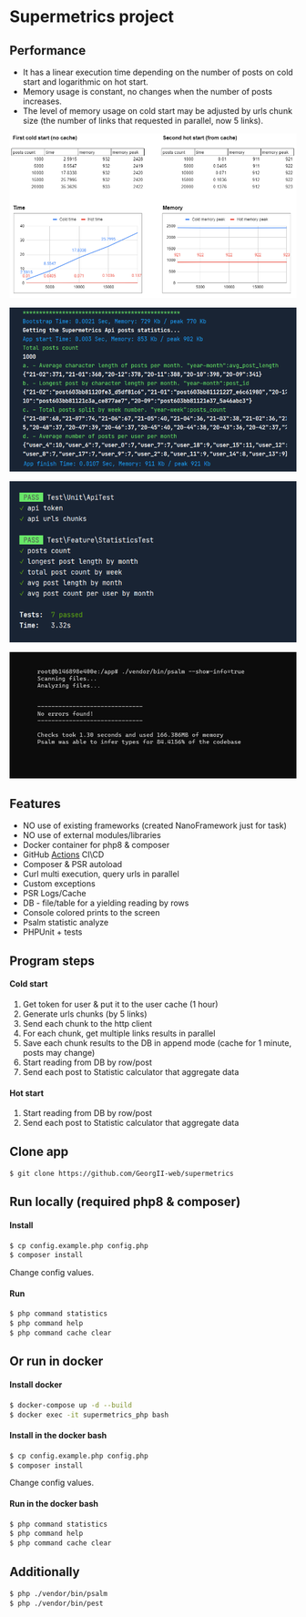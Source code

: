 # Supermetrics project

## Performance
- It has a linear execution time depending on the number of posts on cold start and logarithmic on hot start.
- Memory usage is constant, no changes when the number of posts increases.
- The level of memory usage on cold start may be adjusted by urls chunk size (the number of links that requested in parallel, now 5 links).

![Perfomance](data/images/stat.png?raw=true "Perfomance")

![Results](data/images/work.png?raw=true "Results")

![PEST test](data/images/pest.png?raw=true "PEST test")

![PSALM result](data/images/psalm.png?raw=true "PSALM result")

## Features
- NO use of existing frameworks (created NanoFramework just for task)
- NO use of external modules/libraries
- Docker container for php8 & composer
- GitHub [Actions](https://github.com/GeorgII-web/supermetrics/runs/1999544319?check_suite_focus=true) CI\CD
- Composer & PSR autoload
- Curl multi execution, query urls in parallel
- Custom exceptions
- PSR Logs/Cache
- DB - file/table for a yielding reading by rows
- Console colored prints to the screen
- Psalm statistic analyze
- PHPUnit + tests

## Program steps

#### Cold start
1. Get token for user & put it to the user cache (1 hour)
2. Generate urls chunks (by 5 links)
3. Send each chunk to the http client
4. For each chunk, get multiple links results in parallel
5. Save each chunk results to the DB in append mode (cache for 1 minute, posts may change)
6. Start reading from DB by row/post
7. Send each post to Statistic calculator that aggregate data

#### Hot start
1. Start reading from DB by row/post
2. Send each post to Statistic calculator that aggregate data

## Clone app
```sh
$ git clone https://github.com/GeorgII-web/supermetrics
```

## Run locally (required php8 & composer)

#### Install
```sh
$ cp config.example.php config.php
$ composer install
```
Change config values.

#### Run
```sh
$ php command statistics
$ php command help
$ php command cache clear
```

## Or run in docker

#### Install docker
```sh
$ docker-compose up -d --build
$ docker exec -it supermetrics_php bash
```
#### Install in the docker bash
```sh
$ cp config.example.php config.php
$ composer install
```

Change config values.

#### Run in the docker bash
```sh
$ php command statistics
$ php command help
$ php command cache clear
```

## Additionally
```sh
$ php ./vendor/bin/psalm
$ php ./vendor/bin/pest
```
